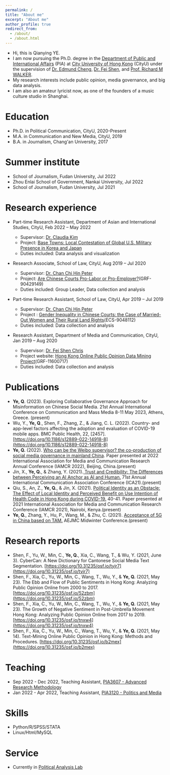 ```yaml
---
permalink: /
title: "About me"
excerpt: "About me"
author_profile: true
redirect_from: 
  - /about/
  - /about.html
---
```


* Hi, this is Qianying YE. 
* I am now pursuing the Ph.D. degree in the [Department of Public and International Affairs](https://www.cityu.edu.hk/pia/) (PIA) at [City University of Hong Kong](https://www.cityu.edu.hk) (CityU) under the supervision of [Dr. Edmund Cheng](https://scholars.cityu.edu.hk/en/persons/edmund-cheng(e4532e4c-b61b-4d00-aae4-8483bd9c2dab).html), [Dr. Fei Shen](https://www.cityu.edu.hk/com/Profile.aspx?u=feishen), and [Prof. Richard M WALKER](https://scholars.cityu.edu.hk/en/persons/richard-m-walker(4e5b1e30-0aff-48b9-9cb5-005df01e6c86).html).
* My research interests include public opinion, media governance, and big data analysis.
* I am also an amateur lyricist now, as one of the founders of a music culture studio in Shanghai.

Education
======
* Ph.D. in Political Communication, CityU, 2020-Present
* M.A. in Communication and New Media, CityU, 2019
* B.A. in Journalism, Chang'an University, 2017

Summer institute
======
* School of Journalism, Fudan University, Jul 2022
* Zhou Enlai School of Government, Nankai University, Jul 2022
* School of Journalism, Fudan University, Jul 2021

Research experience
======
* Part-time Research Assistant, Department of Asian and International Studies, CityU, Feb 2022 – May 2022
  * Supervisor: [Dr. Claudia Kim](https://scholars.cityu.edu.hk/en/persons/claudia-junghyun-kim(de65455d-e3da-4aea-a311-65e51d800c2b).html)
  * Project: [Base Towns: Local Contestation of Global U.S. Military Presence in Korea and Japan](https://www.amazon.com/Base-Towns-Contestation-Military-POLITICS/dp/0197665276)
  * Duties included: Data analysis and visualization

* Research Associate, School of Law, CityU, Aug 2019 – Jul 2020
  * Supervisor: [Dr. Chan Chi Hin Peter](https://scholars.cityu.edu.hk/en/persons/chi-hin-peter-chan(a591ae8a-d0be-4128-a5ee-65606acb66bf).html)
  * Project: [Are Chinese Courts Pro-Labor or Pro-Employer?](https://www.scopus.com/record/display.uri?eid=2-s2.0-85128674338&origin=recordpage)(GRF- 90429149)
  * Duties included: Group Leader, Data collection and analysis 
  
* Part-time Research Assistant, School of Law, CityU, Apr 2019 – Jul 2019
  * Supervisor: [Dr. Chan Chi Hin Peter](https://scholars.cityu.edu.hk/en/persons/chi-hin-peter-chan(a591ae8a-d0be-4128-a5ee-65606acb66bf).html)
  * Project : [Gender Inequality in Chinese Courts: the Case of Married-Out Women and Their Rural Land Rights](https://www.hastingslawjournal.org/do-the-haves-come-out-ahead-in-chinese-grassroots-courts-rural-land-disputes-between-married-out-women-and-village-collectives/)(ECS-9048112)
  * Duties included: Data collection and analysis
  
* Research Assistant, Department of Media and Communication, CityU, Jan 2019 – Aug 2020
  * Supervisor: [Dr. Fei Shen Chris](https://www.cityu.edu.hk/com/Profile.aspx?u=feishen)
  * Project website: [Hong Kong Online Public Opinion Data Mining Project](http://www.webopinion.hk)(GRF-11600717)
  * Duties included: Data collection and analysis 

Publications
======
* **Ye, Q**. (2023). Exploring Collaborative Governance Approach for Misinformation on Chinese Social Media. 21st Annual International Conference on Communication and Mass Media 8-11 May 2023, Athens, Greece. (present)
* Wu, Y., **Ye, Q**., Shen, F., Zhang, Z., & Jiang, C. L. (2022). Country- and app-level factors affecting the adoption and evaluation of COVID-19 mobile apps. BMC Public Health, 22, [2457]. [https://doi.org/10.1186/s12889-022-14918-8](https://doi.org/10.1186/s12889-022-14918-8)
* **Ye, Q.** (2022). [Who can be the Weibo supervisor? the co-production of social media governance in mainland China](http://beijing2022.iamcr.org/iamcr.org/beijing2022/abstract-books.html). Paper presented at 2022 International Association for Media and Communication Research Annual Conference (IAMCR 2022), Beijing, China.(present)
* Jin, X., **Ye, Q.**, & Zhang, Y. (2021).[ Trust and Credibility: The Differences between Perceiving an AI Anchor as AI and Human.](https://www.researchgate.net/publication/348548313_Trust_and_Credibility_The_Differences_between_Perceiving_an_AI_Anchor_as_AI_and_Human) 71st Annual International Communication Association Conference (ICA21).(present)
* Qiu, S., An, Z., **Ye, Q.**, & Jin, X. (2021). [Political Identity as an Obstacle: The Effect of Local Identity and Perceived Benefit on Use Intention of Health Code in Hong Kong during COVID-19.](https://scholars.cityu.edu.hk/en/publications/political-identity-as-an-obstacle(5b95a339-4fb2-4812-8b43-f2ffcf3f7bb8).html) 40-41. Paper presented at 2021 International Association for Media and Communication Research Conference (IAMCR 2021), Nairobi, Kenya.(present)
* **Ye, Q.**, Zhang, Y., Hu, P., Wang, M., & Zhu, C. (2021). [Acceptance of 5G in China based on TAM.](https://scholars.cityu.edu.hk/en/publications/acceptance-of-5g-in-china-based-on-tam(180bd01b-09a7-4320-8636-a1306f37d1cb).html) AEJMC Midwinter Conference.(present)

Research reports
======
* Shen, F., Yu, W., Min, C., **Ye, Q.**, Xia, C., Wang, T., & Wu, Y. (2021, June 3). CyberCan: A New Dictionary for Cantonese Social Media Text Segmentation. [https://doi.org/10.31235/osf.io/tyjr7](https://doi.org/10.31235/osf.io/tyjr7)
* Shen, F., Xia, C., Yu, W., Min, C., Wang, T., Wu, Y., & **Ye, Q.** (2021, May 23). The Ebb and Flow of Public Sentiments in Hong Kong: Analyzing Public Opinion Online from 2000 to 2017. [https://doi.org/10.31235/osf.io/52zbm](https://doi.org/10.31235/osf.io/52zbm)
* Shen, F., Xia, C., Yu, W., Min, C., Wang, T., Wu, Y., & **Ye, Q.** (2021, May 23). The Growth of Negative Sentiment in Post-Umbrella Movement Hong Kong: Analyzing Public Opinion Online from 2017 to 2019. [https://doi.org/10.31235/osf.io/tnxw4](https://doi.org/10.31235/osf.io/tnxw4)
* Shen, F., Xia, C., Yu, W., Min, C., Wang, T., Wu, Y., & **Ye, Q.** (2021, May 14). Text-Mining Online Public Opinion in Hong Kong: Methods and Procedures. [https://doi.org/10.31235/osf.io/b2mex](https://doi.org/10.31235/osf.io/b2mex)

Teaching
======
* Sep 2022 - Dec 2022, Teaching Assistant, [PIA3607 - Advanced Research Methodology](https://www.cityu.edu.hk/catalogue/ug/current/course/PIA3607.htm)
* Jan 2022 - Apr 2022, Teaching Assistant, [PIA3120 - Politics and Media](https://www.cityu.edu.hk/catalogue/ug/current/course/PIA3120.htm)

Skills
======
* Python/R/SPSS/STATA
* Linux/Html/MySQL
  
Service
======
* Currently in [Political Analysis Lab](https://www.cityu.edu.hk/pia/pal/)
